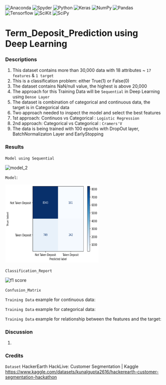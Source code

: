 ![Anaconda](https://img.shields.io/badge/Anaconda-%2344A833.svg?style=for-the-badge&logo=anaconda&logoColor=white)
![Spyder](https://img.shields.io/badge/Spyder-838485?style=for-the-badge&logo=spyder%20ide&logoColor=maroon)
![Python](https://img.shields.io/badge/python-3670A0?style=for-the-badge&logo=python&logoColor=ffdd54)
![Keras](https://img.shields.io/badge/Keras-%23D00000.svg?style=for-the-badge&logo=Keras&logoColor=white)
![NumPy](https://img.shields.io/badge/numpy-%23013243.svg?style=for-the-badge&logo=numpy&logoColor=white)
![Pandas](https://img.shields.io/badge/pandas-%23150458.svg?style=for-the-badge&logo=pandas&logoColor=white)
![Tensorflow](https://img.shields.io/badge/TensorFlow-FF6F00?style=for-the-badge&logo=tensorflow&logoColor=white)
![SciKit](https://img.shields.io/badge/scikit_learn-F7931E?style=for-the-badge&logo=scikit-learn&logoColor=white)
![SciPy](https://img.shields.io/badge/SciPy-654FF0?style=for-the-badge&logo=SciPy&logoColor=white)


# Term_Deposit_Prediction using Deep Learning

### Descriptions
 1) This dataset contains more than 30,000 data with 18 attributes ~ `17 features` & `1 target`
 2) This is a classification problem: either True(1) or False(0)
 3) The dataset contains NaN/null value, the highest is above 20,000 
 4) The approach for this Training Data will be `Sequential` in Deep Learning using `Dense Layer`
 5) The dataset is combination of categorical and continuous data, the target is in Categorical data
 6) Two approach needed to inspect the model and select the best features
 7) 1st approach: Continuos vs Categorical : `Logistic Regression`
 8) 2nd approach: Categorical vs Categorical : `Cramers'V`
 9) The data is being trained with 100 epochs with DropOut layer, BatchNormalizaton Layer and EarlyStopping
 
### Results

`Model using Sequential`

![model_2](https://user-images.githubusercontent.com/106902414/175005001-69c50a0f-f4fb-4b65-92e8-22832fed1836.PNG)


`Model`: 

<img src="plot and result/ConfusionMatrixDisplay.png" alt="model" style="width:300px;height:250px;">




`Classification_Report`

![f1 score](https://user-images.githubusercontent.com/106902414/175004436-260b9566-a4a7-4578-a785-f2333b501464.PNG)

`Confusion_Matrix` 




`Training Data` example for continuous data:




`Training Data` example for categorical data:


`Training Data` example for relationship between the features and the target:



### Discussion
1) 

### Credits
`Dataset`
HackerEarth HackLive: Customer Segmentation | Kaggle
https://www.kaggle.com/datasets/kunalgupta2616/hackerearth-customer-segmentation-hackathon
